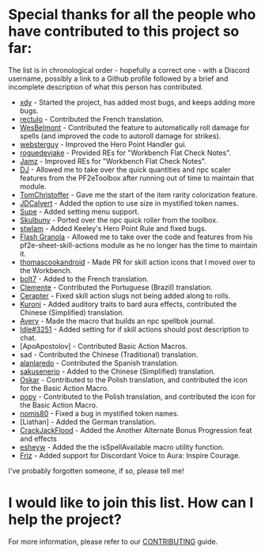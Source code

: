# Special thanks for all the people who have contributed to this project so far:

The list is in chronological order - hopefully a correct one - with a Discord username, possibly a link to a Github
profile followed by a brief and incomplete description of what this person has contributed.

* [xdy](https://github.com/xdy/) - Started the project, has added most bugs, and keeps adding more bugs.
* [rectulo](https://github.com/rectulo/) - Contributed the French translation.
* [WesBelmont](https://github.com/WesBelmont/) - Contributed the feature to automatically roll damage for spells (and
  improved the code to autoroll damage for strikes).
* [websterguy](https://github.com/websterguy/) - Improved the Hero Point Handler gui.
* [roguedevjake](https://github.com/roguedevjake/) - Provided REs for "Workbench Flat Check Notes".
* [Jamz](https://github.com/JamzTheMan/) - Improved REs for "Workbench Flat Check Notes".
* [DJ](https://github.com/DJphoenix719) - Allowed me to take over the quick quantities and npc scaler features from the PF2eToolbox after
  running out of time to maintain that module.
* [TomChristoffer]() - Gave me the start of the item rarity colorization feature.
* [JDCalvert](https://github.com/JDCalvert) - Added the option to use size in mystified token names.
* [Supe](https://github.com/CarlosFdez/) - Added setting menu support.
* [Skulbuny](https://github.com/sean-clayton/) - Ported over the npc quick roller from the toolbox.
* [stwlam](https://github.com/stwlam) - Added Keeley's Hero Point Rule and fixed bugs.
* [Flash Granola](https://github.com/jamespdaily) - Allowed me to take over the code and features from his pf2e-sheet-skill-actions module as he no longer has the time to maintain it.
* [thomascookandroid](https://github.com/thomascookandroid) - Made PR for skill action icons that I moved over to the Workbench.
* [bolt7](https://github.com/bolt7) - Added to the French translation.
* [Clemente](https://github.com/mclemente) - Contributed the Portuguese (Brazil) translation.
* [Cerapter](https://github.com/Cerapter/) - Fixed skill action slugs not being added along to rolls.
* [Kuroni](https://github.com/AlphaStarguide) - Added auditory traits to bard aura effects, contributed the Chinese (Simplified) translation.
* [Avery](https://github.com/velara) - Made the macro that builds an npc spellbok journal.
* [Idle#3251](https://github.com/reonZ/) - Added setting for if skill actions should post description to chat.
* [ApoApostolov] - Contributed Basic Action Macros.
* sad - Contributed the Chinese (Traditional) translation.
* [alanlaredo](https://github.com/AlanLaredo) - Contributed the Spanish translation.
* [sakusenerio](https://github.com/sakusenerio) - Added to the Chinese (Simplified) translation.
* [Oskar]() - Contributed to the Polish translation, and contributed the icon for the Basic Action Macro.
* [popy]() - Contributed to the Polish translation, and contributed the icon for the Basic Action Macro.
* [nomis80](https://github.com/simon-perreault) - Fixed a bug in mystified token names.
* [Liathan] - Added the German translation.
* [CrackJackFlood](https://github.com/CrackJackFlood) - Added the Another Alternate Bonus Progression feat and effects
* [esheyw]() - Added the the isSpellAvailable macro utility function.
* [Friz](https://github.com/fraserstanton) - Added support for Discordant Voice to Aura: Inspire Courage.

I've probably forgotten someone, if so, please tell me!

# I would like to join this list. How can I help the project?

For more information, please refer to our [CONTRIBUTING](CONTRIBUTING.md) guide.
